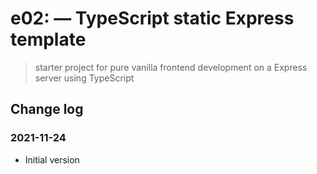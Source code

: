 # e02: &mdash; TypeScript static Express template
> starter project for pure vanilla frontend development on a Express server using TypeScript

## Change log

### 2021-11-24
- Initial version